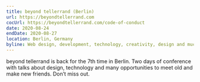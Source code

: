 ```yaml
---
title: beyond tellerrand (Berlin)
url: https://beyondtellerrand.com
cocUrl: https://beyondtellerrand.com/code-of-conduct
date: 2020-08-24
endDate: 2020-08-27
location: Berlin, Germany
byline: Web design, development, technology, creativity, design and much more
---
```


beyond tellerrand is back for the 7th time in Berlin. Two days of conference with talks about design, technology and many opportunities to meet old and make new friends. Don’t miss out.
